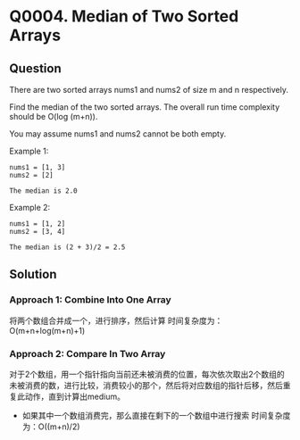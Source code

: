 # Q0004. Median of Two Sorted Arrays

## Question

There are two sorted arrays nums1 and nums2 of size m and n respectively.

Find the median of the two sorted arrays. The overall run time complexity should be O(log (m+n)).

You may assume nums1 and nums2 cannot be both empty.

Example 1:
```
nums1 = [1, 3]
nums2 = [2]

The median is 2.0
```

Example 2:
```
nums1 = [1, 2]
nums2 = [3, 4]

The median is (2 + 3)/2 = 2.5
```

## Solution

### Approach 1: Combine Into One Array

将两个数组合并成一个，进行排序，然后计算
时间复杂度为：O(m+n+log(m+n)+1)

### Approach 2: Compare In Two Array

对于2个数组，用一个指针指向当前还未被消费的位置，每次依次取出2个数组的未被消费的数，进行比较，消费较小的那个，然后将对应数组的指针后移，然后重复此动作，直到计算出medium。
+ 如果其中一个数组消费完，那么直接在剩下的一个数组中进行搜索
时间复杂度为：O((m+n)/2)












